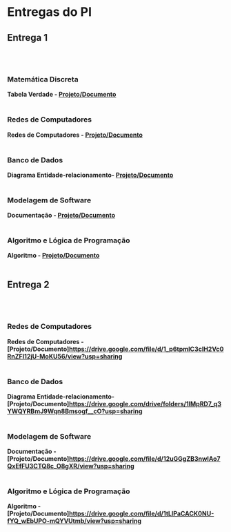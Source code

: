 # Entregas do PI

## Entrega 1
<br><br>

### Matemática Discreta

<b>Tabela Verdade - [Projeto/Documento](https://edufecap-my.sharepoint.com/:b:/g/personal/cauan_lima_edu_fecap_br/ESK0QOlCTDNDk75dE41xCOIBORUCaAoL55tWqhRQyFUlqw?e=sOFgfV)</b>
<br><br>

### Redes de Computadores

<b>Redes de Computadores - [Projeto/Documento](https://edufecap-my.sharepoint.com/:f:/g/personal/cauan_lima_edu_fecap_br/EvJLe3h6jLtLhhTbLyP5178Bnww96zSRTNe15Pr6x93QQQ?e=50n85B)</b>
<br><br>

### Banco de Dados

<b>Diagrama Entidade-relacionamento- [Projeto/Documento](https://edufecap-my.sharepoint.com/:i:/g/personal/cauan_lima_edu_fecap_br/EZI5WzzfPCVPs0YCB-3-SrMBXrJtslhNTou10Lw2-zL7rg?e=tiKPtu)</b>
<br><br>

### Modelagem de Software

<b>Documentação - [Projeto/Documento](https://edufecap-my.sharepoint.com/:b:/g/personal/cauan_lima_edu_fecap_br/EZZNrLQT3ZFMoTO65iq4wyYBTetwZPG2X9omFSXhc3duGw?e=ge7iiP)</b>
<br><br>

### Algoritmo e Lógica de Programação 

<b>Algoritmo - [Projeto/Documento](https://edufecap-my.sharepoint.com/:b:/g/personal/cauan_lima_edu_fecap_br/EXW9VrQOsfxEtbLSXh2RJTcBhw-nShzMXBr2wsXCSR6sVg?e=TCLt5U)</b>
<br><br>


## Entrega 2
<br><br>

### Redes de Computadores

<b>Redes de Computadores - [Projeto/Documento]https://drive.google.com/file/d/1_p6tpmlC3cIH2Vc0RnZFI12jU-MoKU56/view?usp=sharing</b>
<br><br>

### Banco de Dados

<b>Diagrama Entidade-relacionamento- [Projeto/Documento]https://drive.google.com/drive/folders/1lMpRD7_q3YWQYRBmJ9Wqn8Bmsogf__cO?usp=sharing</b>
<br><br>

### Modelagem de Software

<b>Documentação - [Projeto/Documento]https://drive.google.com/file/d/12uGGgZB3nwlAo7QxEfFU3CTQ8c_O8gXR/view?usp=sharing</b>
<br><br>

### Algoritmo e Lógica de Programação 

<b>Algoritmo - [Projeto/Documento]https://drive.google.com/file/d/1tLlPaCACK0NU-fYQ_wEbUPO-mQYVUtmb/view?usp=sharing</b>
<br><br>


